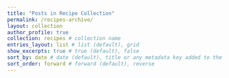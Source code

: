 ```yaml
---
title: "Posts in Recipe Collection"
permalink: /recipes-archive/
layout: collection
author_profile: true
collection: recipes # collection name
entries_layout: list # list (default), grid
show_excerpts: true # true (default), false
sort_by: date # date (default), title or any metadata key added to the collection's documents
sort_order: forward # forward (default), reverse
---
```

